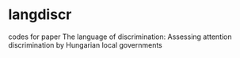# langdiscr
codes for paper The language of discrimination: Assessing attention discrimination by Hungarian local governments
